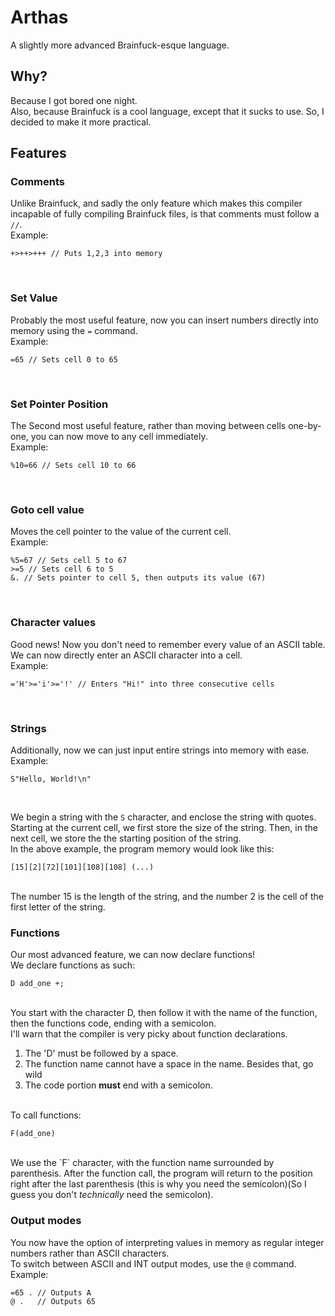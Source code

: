 # Arthas
A slightly more advanced Brainfuck-esque language.

## Why?

Because I got bored one night.<br>
Also, because Brainfuck is a cool language, except that it sucks to use. So, I decided to make it more practical.

## Features

### Comments
Unlike Brainfuck, and sadly the only feature which makes this compiler incapable of fully compiling Brainfuck files, is that
comments must follow a `//`.<br>
Example:<br>
```
+>++>+++ // Puts 1,2,3 into memory
```
<br>

### Set Value
Probably the most useful feature, now you can insert numbers directly into memory using the `=` command.<br>
Example:<br>
```
=65 // Sets cell 0 to 65
```
<br>

### Set Pointer Position
The Second most useful feature, rather than moving between cells one-by-one, you can now move to any cell immediately.<br>
Example:<br>
```
%10=66 // Sets cell 10 to 66
```
<br> 

### Goto cell value
Moves the cell pointer to the value of the current cell.<br>
Example:<br>
```
%5=67 // Sets cell 5 to 67
>=5 // Sets cell 6 to 5
&. // Sets pointer to cell 5, then outputs its value (67)
```
<br>

### Character values
Good news! Now you don't need to remember every value of an ASCII table. We can now directly enter an ASCII character into a cell.<br>
Example:<br>
```
='H'>='i'>='!' // Enters "Hi!" into three consecutive cells
```
<br>

### Strings
Additionally, now we can just input entire strings into memory with ease.<br>
Example:<br>
```
S"Hello, World!\n"
```
<br>

We begin a string with the `S` character, and enclose the string with quotes.<br>
Starting at the current cell, we first store the size of the string. Then, in the next cell, we store the the starting position of the string.<br>
In the above example, the program memory would look like this:<br>
```
[15][2][72][101][108][108] (...)
```
<br>
The number 15 is the length of the string, and the number 2 is the cell of the first letter of the string.<br>

### Functions
Our most advanced feature, we can now declare functions!<br>
We declare functions as such:<br>
```
D add_one +;
```
<br>
You start with the character D, then follow it with the name of the function, then the functions code, ending with a semicolon.<br>
I'll warn that the compiler is very picky about function declarations.
<ol>
    <li> The 'D' must be followed by a space. </li>
    <li> The function name cannot have a space in the name. Besides that, go wild </li>
    <li> The code portion <b>must</b> end with a semicolon. </li>
</ol><br>
To call functions:<br>

```
F(add_one)
```
<br>
We use the `F` character, with the function name surrounded by parenthesis. After the function call, the program will return
to the position right after the last parenthesis (this is why you need the semicolon)(So I guess you don't <i>technically</i> need the semicolon).<br>

### Output modes
You now have the option of interpreting values in memory as regular integer numbers rather than ASCII characters.<br>
To switch between ASCII and INT output modes, use the `@` command.<br>
Example:<br>
```
=65 . // Outputs A
@ .   // Outputs 65
```

